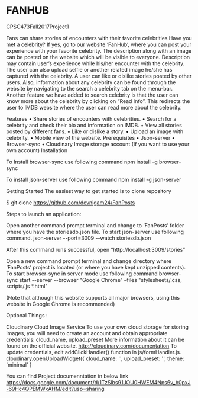 # FANHUB
CPSC473Fall2017Project1

Fans can share stories of encounters with their favorite celebrities Have you met a celebrity? If yes, go to our website ‘FanHub’, where you can post your experience with your favorite celebrity. The description along with an image can be posted on the website which will be visible to everyone. Description may contain user’s experience while his/her encounter with the celebrity. The user can also upload selfie or another related image he/she has captured with the celebrity. A user can like or dislike stories posted by other users. Also, information about any celebrity can be found through the website by navigating to the search a celebrity tab on the menu-bar. Another feature we have added to search celebrity is that the user can know more about the celebrity by clicking on “Read Info”. This redirects the user to IMDB website where the user can read more about the celebrity.

Features •	Share stories of encounters with celebrities. •	Search for a celebrity and check their bio and information on IMDB. •	View all stories posted by different fans. •	Like or dislike a story. •	Upload an image with celebrity. • Mobile view of the website. Prerequisites •	Json-server •	Browser-sync •	Cloudinary Image storage account (If you want to use your own account) Installation

To Install browser-sync use following command
npm install -g browser-sync

To install json-server use following command
npm install -g json-server

Getting Started The easiest way to get started is to clone repository

$ git clone https://github.com/devnigam24/FanPosts

Steps to launch an application:

Open another command prompt terminal and change to ‘FanPosts’ folder where you have the storiesdb.json file. To start json-server use following command.
json-server --port=3009 --watch storiesdb.json

After this command runs successful, open “http://localhost:3009/stories”

Open a new command prompt terminal and change directory where ‘FanPosts’ project is located (or where you have kept unzipped contents). To start browser-sync in server mode use following command
browser-sync start --server --browser "Google Chrome" –files "stylesheets/.css, scripts/.js *.html"

(Note that although this website supports all major browsers, using this website in Google Chrome is recommended)

Optional Things :

Cloudinary Cloud Image Service To use your own cloud storage for storing images, you will need to create an account and obtain appropriate credentials: cloud_name, upload_preset More information about it can be found on the official website. http://cloudinary.com/documentation To update credentials, edit addClickHandler() function in js/formHandler.js. cloudinary.openUploadWidget({ cloud_name: '', upload_preset: '', theme: 'minimal' }

You can find Project documenntation in below link https://docs.google.com/document/d/1TzSlbs91JOU0HWEM4Nps6v_b0pxJ-69Hc4QPEMWxAHM/edit?usp=sharing
